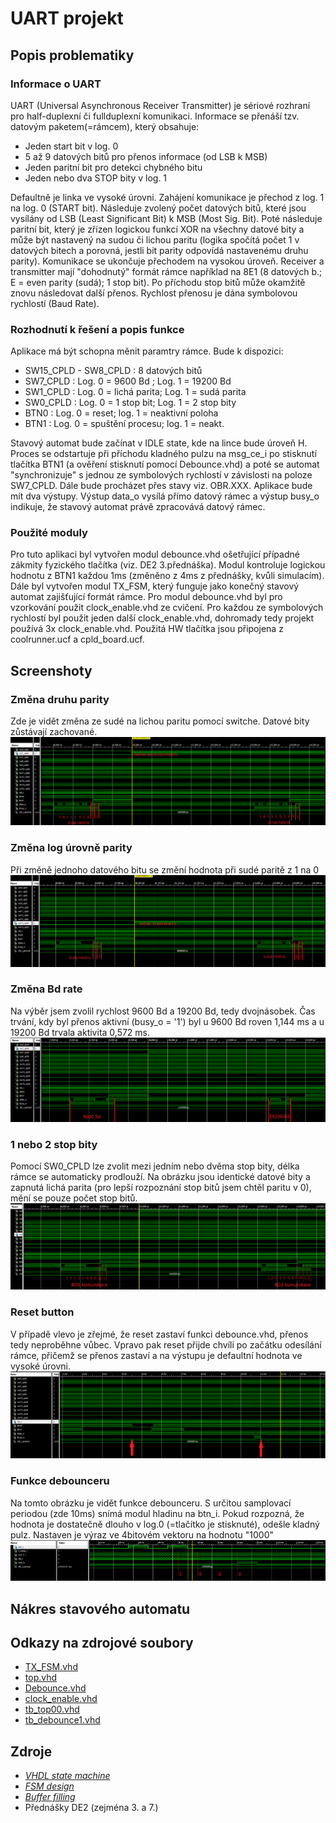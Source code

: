 # UART projekt
## Popis problematiky
### Informace o UART
UART (Universal Asynchronous Receiver Transmitter) je sériové rozhraní pro half-duplexní či fullduplexní komunikaci. Informace se přenáší tzv. datovým paketem(=rámcem), který obsahuje:
* Jeden start bit v log. 0
* 5 až 9 datových bitů pro přenos informace (od LSB k MSB)
* Jeden paritní bit pro detekci chybného bitu 
* Jeden nebo dva STOP bity v log. 1

Defaultně je linka ve vysoké úrovni. Zahájení komunikace je přechod z log. 1 na log. 0 (START bit). Následuje zvolený počet datových bitů, které jsou vysílány od LSB (Least Significant Bit) k MSB (Most Sig. Bit). Poté následuje paritní bit, který je zřízen logickou funkcí XOR na všechny datové bity a může být nastavený na sudou či lichou paritu (logika spočítá počet 1 v datových bitech a porovná, jestli bit parity odpovídá nastavenému druhu parity). Komunikace se ukončuje přechodem na vysokou úroveň. Receiver a transmitter mají "dohodnutý" formát rámce například na 8E1 (8 datových b.; E = even parity (sudá); 1 stop bit). Po příchodu stop bitů může okamžitě znovu následovat další přenos. Rychlost přenosu je dána symbolovou rychlostí (Baud Rate).

### Rozhodnutí k řešení a popis funkce
Aplikace má být schopna měnit paramtry rámce. Bude k dispozici:
* SW15_CPLD - SW8_CPLD : 8 datových bitů
* SW7_CPLD : Log. 0 = 9600 Bd ; Log. 1 = 19200 Bd
* SW1_CPLD : Log. 0 = lichá parita; Log. 1 = sudá parita
* SW0_CPLD : Log. 0 = 1 stop bit; Log. 1 = 2 stop bity
* BTN0     : Log. 0 = reset; log. 1 = neaktivní poloha
* BTN1     : Log. 0 = spuštění procesu; log. 1 = neakt.

Stavový automat bude začínat v IDLE state, kde na lince bude úroveň H. Proces se odstartuje při příchodu kladného pulzu na msg_ce_i po stisknutí tlačítka BTN1 (a ověření stisknutí pomocí Debounce.vhd) a poté se automat "synchronizuje" s jednou ze symbolových rychlostí v závislosti na poloze SW7_CPLD. Dále bude procházet přes stavy viz. OBR.XXX. Aplikace bude mít dva výstupy. Výstup data_o vysílá přímo datový rámec a výstup busy_o indikuje, že stavový automat právě zpracovává datový rámec. 

### Použité moduly
Pro tuto aplikaci byl vytvořen modul debounce.vhd ošetřující případné zákmity fyzického tlačítka (viz. DE2 3.přednáška). Modul kontroluje logickou hodnotu z BTN1 každou 1ms (změněno z 4ms z přednášky, kvůli simulacím). Dále byl vytvořen modul TX_FSM, který funguje jako konečný stavový automat zajišťující formát rámce. Pro modul debounce.vhd byl pro vzorkování použit clock_enable.vhd ze cvičení. Pro každou ze symbolových rychlostí byl použit jeden další clock_enable.vhd, dohromady tedy projekt používá 3x clock_enable.vhd. Použitá HW tlačítka jsou připojena z coolrunner.ucf a cpld_board.ucf.

## Screenshoty 
### Změna druhu parity
Zde je vidět změna ze sudé na lichou paritu pomocí switche. Datové bity zůstávají zachované.
![logic](https://github.com/Zabka759/Digital-Electronics-1/blob/master/labs/UART/Screenshots/parity_change.PNG)

### Změna log úrovně parity
Při změně jednoho datového bitu se změní hodnota při sudé paritě z 1 na 0
![logic](https://github.com/Zabka759/Digital-Electronics-1/blob/master/labs/UART/Screenshots/bit_change_parity.PNG)

### Změna Bd rate
Na výběr jsem zvolil rychlost 9600 Bd a 19200 Bd, tedy dvojnásobek. Čas trvání, kdy byl přenos aktivní (busy_o = '1') byl u 9600 Bd roven 1,144 ms a u 19200 Bd trvala aktivita 0,572 ms. 
![logic](https://github.com/Zabka759/Digital-Electronics-1/blob/master/labs/UART/Screenshots/Bd_rate.PNG)

### 1 nebo 2 stop bity
Pomocí SW0_CPLD lze zvolit mezi jedním nebo dvěma stop bity, délka rámce se automaticky prodlouží. Na obrázku jsou identické datové bity a zapnutá lichá parita (pro lepší rozpoznání stop bitů jsem chtěl paritu v 0), mění se pouze počet stop bitů.
![logic](https://github.com/Zabka759/Digital-Electronics-1/blob/master/labs/UART/Screenshots/stopbity.PNG)

### Reset button
V případě vlevo je zřejmé, že reset zastaví funkci debounce.vhd, přenos tedy neproběhne vůbec. Vpravo pak reset přijde chvíli po začátku odesílání rámce, přičemž se přenos zastaví a na výstupu je defaultní hodnota ve vysoké úrovni.
![logic](https://github.com/Zabka759/Digital-Electronics-1/blob/master/labs/UART/Screenshots/reset.PNG)

### Funkce debounceru
Na tomto obrázku je vidět funkce debounceru. S určitou samplovací periodou (zde 10ms) snímá modul hladinu na btn_i. Pokud rozpozná, že hodnota je dostatečně dlouho v log.0 (=tlačítko je stisknuté), odešle kladný pulz. Nastaven je výraz ve 4bitovém vektoru na hodnotu "1000"
![logic](https://github.com/Zabka759/Digital-Electronics-1/blob/master/labs/UART/Screenshots/debounce_pulse.PNG)

## Nákres stavového automatu

## Odkazy na zdrojové soubory
* [TX_FSM.vhd](https://github.com/Zabka759/Digital-Electronics-1/blob/master/labs/UART/files/TX_FSM.vhd)
* [top.vhd](https://github.com/Zabka759/Digital-Electronics-1/blob/master/labs/UART/files/top.vhd)
* [Debounce.vhd](https://github.com/Zabka759/Digital-Electronics-1/blob/master/labs/UART/files/Debounce.vhd)
* [clock_enable.vhd](https://github.com/Zabka759/Digital-Electronics-1/blob/master/labs/UART/files/clock_enable.vhd)
* [tb_top00.vhd](https://github.com/Zabka759/Digital-Electronics-1/blob/master/labs/UART/files/tb_top00.vhd)
* [tb_debounce1.vhd](https://github.com/Zabka759/Digital-Electronics-1/blob/master/labs/UART/files/tb_debounce1.vhd)

## Zdroje
* [*VHDL state machine*](https://www.allaboutcircuits.com/technical-articles/implementing-a-finite-state-machine-in-vhdl/)
* [*FSM design*](https://www.youtube.com/watch?v=SwilSD9JdiQ&list=PLZv8x7uxq5XY-IQfQFb6mC6OXzz0h8ceF&index=19)
* [*Buffer filling*](https://stackoverflow.com/questions/33130066/vhdl-multiple-std-logic-vector-to-one-large-std-logic-vector)
* Přednášky DE2 (zejména 3. a 7.)
